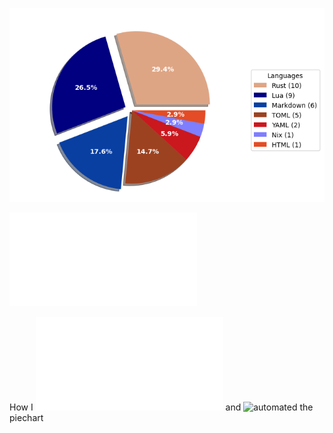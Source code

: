 ![Weekly Commit Distribution Per Language](./commit_distribution.png?beep-boop-26)

![Resume / CV](./cv-master.pdf)

How I ![created](./analyze_contributions.py) and ![automated](./.github/workflows/weekly_contributions.yml) the piechart
